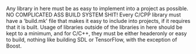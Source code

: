 Any library in here must be as easy to implement into a project as possible. NO COMPLICATED ASS BUILD SYSTEM SHIT!
Every C/CPP library must have a 'build.mk' file that makes it easy to include into projects, if it requires that it is built.
Usage of libraries outside of the libraries in here should be kept to a minimum, and for C/C++, they must be either headeronly or easy to build, nothing like building SDL or TensorFlow, with the exception of Boost.